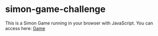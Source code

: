 # simon-game-challenge
This is a Simon Game running in your browser with JavaScript. You can access here: <a href="https://rendeviluke.github.io/simon-game-challenge">Game</a>
